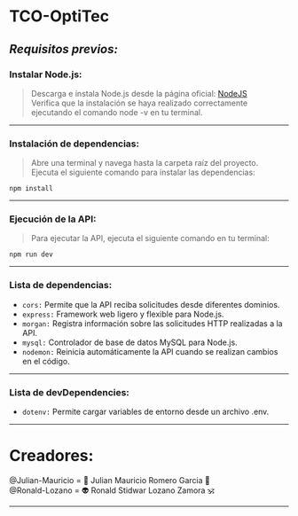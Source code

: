 # **TCO-OptiTec**

## *Requisitos previos:*


### Instalar Node.js:

> Descarga e instala Node.js desde la página oficial: 
[NodeJS](https://nodejs.org/en/download)
\
> Verifica que la instalación se haya realizado correctamente ejecutando el comando node -v en tu terminal.

------------------------------------------------------------------------------ 

### Instalación de dependencias:

> Abre una terminal y navega hasta la carpeta raíz del proyecto.
\
> Ejecuta el siguiente comando para instalar las dependencias:

`npm install`

------------------------------------------------------------------------------ 

### Ejecución de la API:

> Para ejecutar la API, ejecuta el siguiente comando en tu terminal:

`npm run dev`

------------------------------------------------------------------------------ 

### Lista de dependencias:

* `cors:` Permite que la API reciba solicitudes desde diferentes dominios.
* `express:` Framework web ligero y flexible para Node.js.
* `morgan:` Registra información sobre las solicitudes HTTP realizadas a la API.
* `mysql:` Controlador de base de datos MySQL para Node.js.
* `nodemon:` Reinicia automáticamente la API cuando se realizan cambios en el código.

------------------------------------------------------------------------------ 

### Lista de devDependencies:

* `dotenv:` Permite cargar variables de entorno desde un archivo .env.

------------------------------------------------------------------------------ 

# Creadores:

@Julian-Mauricio = :gem: Julian Mauricio Romero Garcia :trident:
\
@Ronald-Lozano = :alien: Ronald Stidwar Lozano Zamora :om:

------------------------------------------------------------------------------ 
